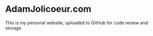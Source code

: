 AdamJolicoeur.com
=========

This is my personal website, uploaded to GitHub for code review and storage.
